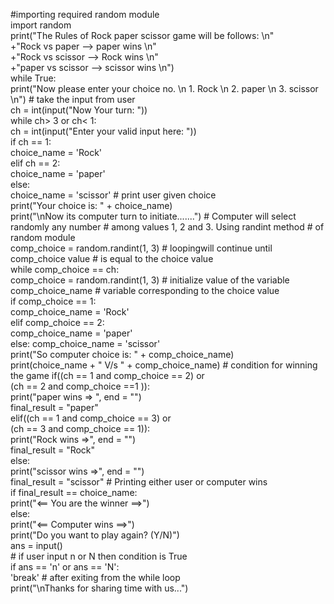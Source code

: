 #importing required random module                                                         
import random                                                                          
print("The Rules of Rock paper scissor game will be follows: \n"                    
+"Rock vs paper --> paper wins \n"                                                    
+"Rock vs scissor --> Rock wins \n"                                                 
+"paper vs scissor --> scissor wins \n")                                                  
while True:                                                                                
    print("Now please enter your choice no. \n 1. Rock \n 2. paper \n 3. scissor \n")         # take the input from user                                                                 
ch = int(input("Now Your turn: "))                                                         
while ch> 3 or ch< 1:                                                                     
   ch = int(input("Enter your valid input here: "))                                           
if ch == 1:                                                                         
   choice_name = 'Rock'                                                               
elif ch == 2:                                                                           
   choice_name = 'paper'                                                             
else:                                                                                  
   choice_name = 'scissor'                                                                    # print user given choice                                                                
   print("Your choice is: " + choice_name)                                                
print("\nNow its computer turn to initiate.......")                                           # Computer will select randomly any number                                                    # among values 1, 2 and 3. Using randint method                                               # of random module                                                                 
comp_choice = random.randint(1, 3)                                                            # loopingwill continue until comp_choice value                                                  # is equal to the choice value                                                          
while comp_choice == ch:                                                              
 comp_choice = random.randint(1, 3)                                                           # initialize value of the variable comp_choice_name                                           # variable corresponding to the choice value                                         
if comp_choice == 1:                                                                   
   comp_choice_name = 'Rock'                                                          
elif comp_choice == 2:                                                                         
   comp_choice_name = 'paper'                                                                
else:                                                                                            comp_choice_name = 'scissor'                                                               
   print("So computer choice is: " + comp_choice_name)                                         
print(choice_name + " V/s " + comp_choice_name)                                                  # condition for winning the game 
if((ch == 1 and comp_choice == 2) or                            
   (ch == 2 and comp_choice ==1 )):                                                       
 print("paper wins => ", end = "")                                                       
 final_result = "paper"                                                                 
elif((ch == 1 and comp_choice == 3) or                                                  
   (ch == 3 and comp_choice == 1)):                                                       
 print("Rock wins =>", end = "")                                                    
 final_result = "Rock"                                                                  
else:                                                                                
   print("scissor wins =>", end = "")                                                         
   final_result = "scissor"                                                                    # Printing either user or computer wins                                                     
if final_result == choice_name:                                                     
   print("<== You are the winner ==>")                                                 
else:                                                                  
   print("<== Computer wins ==>")                                                      
   print("Do you want to play again? (Y/N)")                                      
   ans = input()                                                                               
      # if user input n or N then condition is True                                          
if ans == 'n' or ans == 'N':                                                                  
    'break'                                                                                 #    after exiting from the while loop                                                        
print("\nThanks for sharing time with us...")                                         
